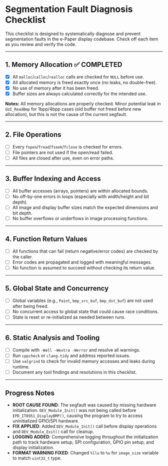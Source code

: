 # Segmentation Fault Diagnosis Checklist

This checklist is designed to systematically diagnose and prevent segmentation faults in the e-Paper display codebase. Check off each item as you review and verify the code.

---

## 1. Memory Allocation ✅ COMPLETED
- [x] All `malloc`/`calloc`/`realloc` calls are checked for `NULL` before use.
- [x] All allocated memory is freed exactly once (no leaks, no double-free).
- [x] No use of memory after it has been freed.
- [x] Buffer sizes are always calculated correctly for the intended use.

**Notes:** All memory allocations are properly checked. Minor potential leak in `GUI_ReadBmp` for 1bpp/4bpp cases (old buffer not freed before new allocation), but this is not the cause of the current segfault.

---

## 2. File Operations
- [ ] Every `fopen`/`fread`/`fseek`/`fclose` is checked for errors.
- [ ] File pointers are not used if the open/read failed.
- [ ] All files are closed after use, even on error paths.

---

## 3. Buffer Indexing and Access
- [ ] All buffer accesses (arrays, pointers) are within allocated bounds.
- [ ] No off-by-one errors in loops (especially with width/height and bit depth).
- [ ] All image and display buffer sizes match the expected dimensions and bit depth.
- [ ] No buffer overflows or underflows in image processing functions.

---

## 4. Function Return Values
- [ ] All functions that can fail (return negative/error codes) are checked by the caller.
- [ ] Error codes are propagated and logged with meaningful messages.
- [ ] No function is assumed to succeed without checking its return value.

---

## 5. Global State and Concurrency
- [ ] Global variables (e.g., `Paint`, `bmp_src_buf`, `bmp_dst_buf`) are not used after being freed.
- [ ] No concurrent access to global state that could cause race conditions.
- [ ] State is reset or re-initialized as needed between runs.

---

## 6. Static Analysis and Tooling
- [ ] Compile with `-Wall -Wextra -Werror` and resolve all warnings.
- [ ] Run `cppcheck` or `clang-tidy` and address reported issues.
- [ ] Use `valgrind` to check for invalid memory accesses and leaks during runtime.
- [ ] Document any tool findings and resolutions in this checklist.

---

## Progress Notes
- **ROOT CAUSE FOUND**: The segfault was caused by missing hardware initialization. `DEV_Module_Init()` was not being called before `EPD_IT8951_DisplayBMP()`, causing the program to try to access uninitialized GPIO/SPI hardware.
- **FIX APPLIED**: Added `DEV_Module_Init()` call before display operations and `DEV_Module_Exit()` call for cleanup.
- **LOGGING ADDED**: Comprehensive logging throughout the initialization path to track hardware setup, SPI configuration, GPIO pin setup, and display initialization.
- **FORMAT WARNING FIXED**: Changed `%llu` to `%u` for `image_size` variable to match `uint32_t` type. 